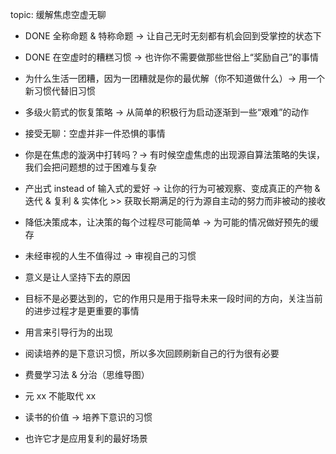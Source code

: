 topic: 缓解焦虑空虚无聊

- DONE 全称命题 & 特称命题 -> 让自己无时无刻都有机会回到受掌控的状态下
- DONE 在空虚时的糟糕习惯 -> 也许你不需要做那些世俗上“奖励自己”的事情
- 为什么生活一团糟，因为一团糟就是你的最优解（你不知道做什么）-> 用一个新习惯代替旧习惯
- 多级火箭式的恢复策略 -> 从简单的积极行为启动逐渐到一些“艰难”的动作
- 接受无聊：空虚并非一件恐惧的事情
- 你是在焦虑的漩涡中打转吗？-> 有时候空虚焦虑的出现源自算法策略的失误，我们会把问题想的过于困难与复杂
- 产出式 instead of 输入式的爱好 -> 让你的行为可被观察、变成真正的产物 & 迭代 & 复利 & 实体化 >> 获取长期满足的行为源自主动的努力而非被动的接收
- 降低决策成本，让决策的每个过程尽可能简单 -> 为可能的情况做好预先的缓存
- 未经审视的人生不值得过 -> 审视自己的习惯
- 意义是让人坚持下去的原因
- 目标不是必要达到的，它的作用只是用于指导未来一段时间的方向，关注当前的进步过程才是更重要的事情

- 用言来引导行为的出现

- 阅读培养的是下意识习惯，所以多次回顾刷新自己的行为很有必要
- 费曼学习法 & 分治（思维导图）
- 元 xx 不能取代 xx

- 读书的价值 -> 培养下意识的习惯
- 也许它才是应用复利的最好场景
